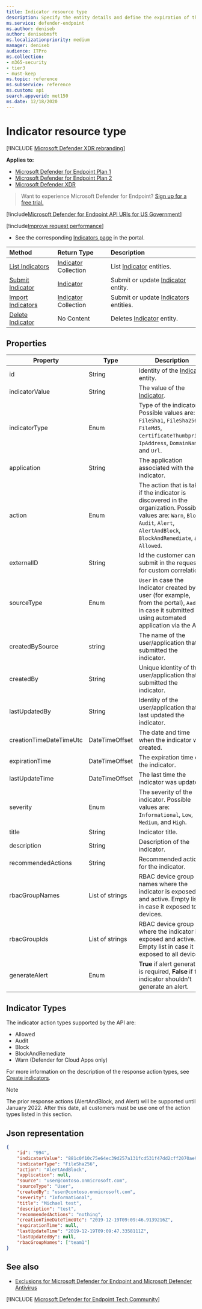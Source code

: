 ```yaml
---
title: Indicator resource type
description: Specify the entity details and define the expiration of the indicator using Microsoft Defender for Endpoint.
ms.service: defender-endpoint
ms.author: deniseb
author: denisebmsft
ms.localizationpriority: medium
manager: deniseb
audience: ITPro
ms.collection: 
- m365-security
- tier3
- must-keep
ms.topic: reference
ms.subservice: reference
ms.custom: api
search.appverid: met150
ms.date: 12/18/2020
---
```


# Indicator resource type

[!INCLUDE [Microsoft Defender XDR rebranding](../../includes/microsoft-defender.md)]

**Applies to:**

- [Microsoft Defender for Endpoint Plan 1](../microsoft-defender-endpoint.md)
- [Microsoft Defender for Endpoint Plan 2](../microsoft-defender-endpoint.md)
- [Microsoft Defender XDR](/defender-xdr)

> Want to experience Microsoft Defender for Endpoint? [Sign up for a free trial.](https://signup.microsoft.com/create-account/signup?products=7f379fee-c4f9-4278-b0a1-e4c8c2fcdf7e&ru=https://aka.ms/MDEp2OpenTrial?ocid=docs-wdatp-exposedapis-abovefoldlink)

[!include[Microsoft Defender for Endpoint API URIs for US Government](../../includes/microsoft-defender-api-usgov.md)]

[!include[Improve request performance](../../includes/improve-request-performance.md)]

- See the corresponding [Indicators page](https://securitycenter.windows.com/preferences2/custom_ti_indicators/files) in the portal.

Method|Return Type|Description
:---|:---|:---
[List Indicators](get-ti-indicators-collection.md)|[Indicator](ti-indicator.md) Collection|List [Indicator](ti-indicator.md) entities.
[Submit Indicator](post-ti-indicator.md)|[Indicator](ti-indicator.md)|Submit or update [Indicator](ti-indicator.md) entity.
[Import Indicators](import-ti-indicators.md)|[Indicator](ti-indicator.md) Collection|Submit or update [Indicators](ti-indicator.md) entities.
[Delete Indicator](delete-ti-indicator-by-id.md)|No Content|Deletes [Indicator](ti-indicator.md) entity.

## Properties

|Property|Type|Description |
|---|---|--|
|id|String|Identity of the [Indicator](ti-indicator.md) entity.|
|indicatorValue|String|The value of the [Indicator](ti-indicator.md).|
|indicatorType|Enum|Type of the indicator. Possible values are: `FileSha1`, `FileSha256`, `FileMd5`, `CertificateThumbprint`, `IpAddress`, `DomainName`, and `Url`.|
|application|String|The application associated with the indicator.|
|action|Enum|The action that is taken if the indicator is discovered in the organization. Possible values are: `Warn`, `Block`, `Audit`, `Alert`, `AlertAndBlock`, `BlockAndRemediate`, and `Allowed`.|
|externalID|String|Id the customer can submit in the request for custom correlation.|
|sourceType|Enum|`User` in case the Indicator created by a user (for example, from the portal), `AadApp` in case it submitted using automated application via the API.|
|createdBySource|string|The name of the user/application that submitted the indicator.|
|createdBy|String|Unique identity of the user/application that submitted the indicator.|
|lastUpdatedBy|String|Identity of the user/application that last updated the indicator.|
|creationTimeDateTimeUtc|DateTimeOffset|The date and time when the indicator was created.|
|expirationTime|DateTimeOffset|The expiration time of the indicator.|
|lastUpdateTime|DateTimeOffset|The last time the indicator was updated.|
|severity|Enum|The severity of the indicator. Possible values are: `Informational`, `Low`, `Medium`, and `High`.|
|title|String|Indicator title.|
|description|String|Description of the indicator.|
|recommendedActions|String|Recommended actions for the indicator.|
|rbacGroupNames|List of strings|RBAC device group names where the indicator is exposed and active. Empty list in case it exposed to all devices.|
|rbacGroupIds|List of strings|RBAC device group IDs where the indicator is exposed and active. Empty list in case it exposed to all devices.|
|generateAlert|Enum|**True** if alert generation is required, **False** if this indicator shouldn't generate an alert.|

## Indicator Types

The indicator action types supported by the API are:

- Allowed
- Audit
- Block
- BlockAndRemediate
- Warn (Defender for Cloud Apps only)

For more information on the description of the response action types, see [Create indicators](../indicators-overview.md).

> [!NOTE]
>
> The prior response actions (AlertAndBlock, and Alert) will be supported until January 2022. After this date, all customers must be use one of the action types listed in this section.

## Json representation

```json
{
    "id": "994",
    "indicatorValue": "881c0f10c75e64ec39d257a131fcd531f47dd2cff2070ae94baa347d375126fd",
    "indicatorType": "FileSha256",
    "action": "AlertAndBlock",
    "application": null,
    "source": "user@contoso.onmicrosoft.com",
    "sourceType": "User",
    "createdBy": "user@contoso.onmicrosoft.com",
    "severity": "Informational",
    "title": "Michael test",
    "description": "test",
    "recommendedActions": "nothing",
    "creationTimeDateTimeUtc": "2019-12-19T09:09:46.9139216Z",
    "expirationTime": null,
    "lastUpdateTime": "2019-12-19T09:09:47.3358111Z",
    "lastUpdatedBy": null,
    "rbacGroupNames": ["team1"]
}
```

## See also

- [Exclusions for Microsoft Defender for Endpoint and Microsoft Defender Antivirus](../defender-endpoint-antivirus-exclusions.md)

[!INCLUDE [Microsoft Defender for Endpoint Tech Community](../../includes/defender-mde-techcommunity.md)]
